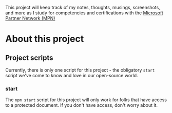 This project will keep track of my notes, thoughts, musings, screenshots, and more as I study for competencies and certifications with the [Microsoft Partner Network (MPN)](https://partner.microsoft.com/en-US/)

# About this project

## Project scripts

Currently, there is only one script for this project - the obligatory `start` script we've come to know and love in our open-source world.

### start

The `npm start` script for this project will only work for folks that have access to a protected document. If you don't have access, don't worry about it.
